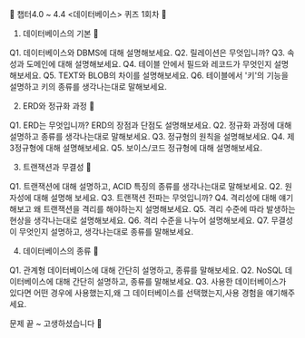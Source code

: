 🧢 챕터4.0 ~ 4.4 <데이터베이스> 퀴즈 1회차 🧢

1) 데이터베이스의 기본 🍑

Q1. 데이터베이스와 DBMS에 대해 설명해보세요.
Q2. 릴레이션은 무엇입니까?
Q3. 속성과 도메인에 대해 설명해보세요.
Q4. 테이블 안에서 필드와 레코드가 무엇인지 설명해보세요.
Q5. TEXT와 BLOB의 차이를 설명해보세요.
Q6. 테이블에서 '키'의 기능을 설명하고 키의 종류를 생각나는대로 말해보세요.

2) ERD와 정규화 과정 🍑

Q1. ERD는 무엇입니까? ERD의 장점과 단점도 설명해보세요.
Q2. 정규화 과정에 대해 설명하고 종류를 생각나는대로 말해보세요.
Q3. 정규형의 원칙을 설명해보세요.
Q4. 제3정규형에 대해 설명해보세요.
Q5. 보이스/코드 정규형에 대해 설명해보세요.

3) 트랜잭션과 무결성 🍑

Q1. 트랜잭션에 대해 설명하고, ACID 특징의 종류를 생각나는대로 말해보세요.
Q2. 원자성에 대해 설명해 보세요.
Q3. 트랜잭션 전파는 무엇입니까?
Q4. 격리성에 대해 얘기해보고 왜 트랜잭션을 격리를 해야하는지 설명해보세요.
Q5. 격리 수준에 따라 발생하는 현상을 생각나는대로 설명해보세요.
Q6. 격리 수준을 나누어 설명해보세요.
Q7. 무결성이 무엇인지 설명하고, 생각나는대로 종류를 말해보세요.

4) 데이터베이스의 종류 🍑

Q1. 관계형 데이터베이스에 대해 간단히 설명하고, 종류를 말해보세요.
Q2. NoSQL 데이터베이스에 대해 간단히 설명하고, 종류를 말해보세요. 
Q3. 사용한 데이터베이스가 있다면 어떤 경우에 사용했는지,왜 그 데이터베이스를 선택했는지,사용 경험을 얘기해주세요.


문제 끝 ~ 고생하셨습니다 🥳
